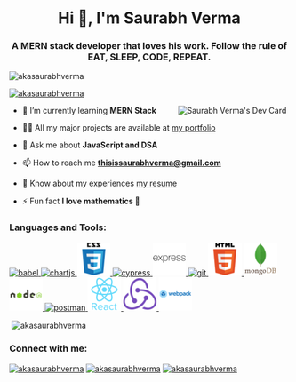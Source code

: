 <h1 align="center">Hi 👋, I'm Saurabh Verma</h1>
<h3 align="center">A MERN stack developer that loves his work. Follow the rule of EAT, SLEEP, CODE, REPEAT.</h3>

<p align="left"> <img src="https://komarev.com/ghpvc/?username=akasaurabhverma&label=Profile%20views&color=0e75b6&style=flat" alt="akasaurabhverma" /> </p>

<p align="left"> <a href="https://github.com/ryo-ma/github-profile-trophy"><img src="https://github-profile-trophy.vercel.app/?username=akasaurabhverma" alt="akasaurabhverma" /></a> </p>

<a href="https://app.daily.dev/akasaurabhverma"><img src="https://api.daily.dev/devcards/b1a35c8884cd4c2a881c855a364e07d0.png?r=xpl" width="200" alt="Saurabh Verma's Dev Card" align="right"/></a>

- 🌱 I’m currently learning **MERN Stack**

- 👨‍💻 All my major projects are available at [my portfolio](https://fw12-180-porfolio-akasaurabhverma.vercel.app/)

- 💬 Ask me about **JavaScript and DSA**

- 📫 How to reach me **thisissaurabhverma@gmail.com**

- 📄 Know about my experiences [my resume](https://drive.google.com/file/d/1CIN7o9NK1yNp-GCc2o4E3Wf_UjHQB2VD/view?usp=sharing)

- ⚡ Fun fact **I love mathematics 🔢**


<h3 align="left">Languages and Tools:</h3>
<p align="left"> <a href="https://babeljs.io/" target="_blank" rel="noreferrer"> <img src="https://www.vectorlogo.zone/logos/babeljs/babeljs-icon.svg" alt="babel" width="60" height="60"/> </a> <a href="https://www.chartjs.org" target="_blank" rel="noreferrer"> <img src="https://www.chartjs.org/media/logo-title.svg" alt="chartjs" width="60" height="60"/> </a> <a href="https://www.w3schools.com/css/" target="_blank" rel="noreferrer"> <img src="https://raw.githubusercontent.com/devicons/devicon/master/icons/css3/css3-original-wordmark.svg" alt="css3" width="60" height="60"/> </a> <a href="https://www.cypress.io" target="_blank" rel="noreferrer"> <img src="https://raw.githubusercontent.com/simple-icons/simple-icons/6e46ec1fc23b60c8fd0d2f2ff46db82e16dbd75f/icons/cypress.svg" alt="cypress" width="60" height="60"/> </a> <a href="https://expressjs.com" target="_blank" rel="noreferrer"> <img src="https://raw.githubusercontent.com/devicons/devicon/master/icons/express/express-original-wordmark.svg" alt="express" width="60" height="60"/> </a> <a href="https://git-scm.com/" target="_blank" rel="noreferrer"> <img src="https://www.vectorlogo.zone/logos/git-scm/git-scm-icon.svg" alt="git" width="60" height="60"/> </a> <a href="https://www.w3.org/html/" target="_blank" rel="noreferrer"> <img src="https://raw.githubusercontent.com/devicons/devicon/master/icons/html5/html5-original-wordmark.svg" alt="html5" width="60" height="60"/> </a> <a href="https://www.mongodb.com/" target="_blank" rel="noreferrer"> <img src="https://raw.githubusercontent.com/devicons/devicon/master/icons/mongodb/mongodb-original-wordmark.svg" alt="mongodb" width="60" height="60"/> </a> <a href="https://nodejs.org" target="_blank" rel="noreferrer"> <img src="https://raw.githubusercontent.com/devicons/devicon/master/icons/nodejs/nodejs-original-wordmark.svg" alt="nodejs" width="60" height="60"/> </a> <a href="https://postman.com" target="_blank" rel="noreferrer"> <img src="https://www.vectorlogo.zone/logos/getpostman/getpostman-icon.svg" alt="postman" width="60" height="60"/> </a> <a href="https://reactjs.org/" target="_blank" rel="noreferrer"> <img src="https://raw.githubusercontent.com/devicons/devicon/master/icons/react/react-original-wordmark.svg" alt="react" width="60" height="60"/> </a> <a href="https://redux.js.org" target="_blank" rel="noreferrer"> <img src="https://raw.githubusercontent.com/devicons/devicon/master/icons/redux/redux-original.svg" alt="redux" width="60" height="60"/> </a> <a href="https://webpack.js.org" target="_blank" rel="noreferrer"> <img src="https://raw.githubusercontent.com/devicons/devicon/d00d0969292a6569d45b06d3f350f463a0107b0d/icons/webpack/webpack-original-wordmark.svg" alt="webpack" width="60" height="60"/> </a> </p>

<p>&nbsp;<img align="center" src="https://github-readme-stats.vercel.app/api?username=akasaurabhverma&show_icons=true&locale=en" alt="akasaurabhverma" /></p>


<h3 align="left">Connect with me:</h3>
<p align="left">
<a href="https://twitter.com/akasaurabhverma" target="blank"><img align="center" src="https://raw.githubusercontent.com/rahuldkjain/github-profile-readme-generator/master/src/images/icons/Social/twitter.svg" alt="akasaurabhverma" height="30" width="40" /></a>
<a href="https://linkedin.com/in/akasaurabhverma" target="blank"><img align="center" src="https://raw.githubusercontent.com/rahuldkjain/github-profile-readme-generator/master/src/images/icons/Social/linked-in-alt.svg" alt="akasaurabhverma" height="30" width="40" /></a>
<a href="https://www.leetcode.com/akasaurabhverma" target="blank"><img align="center" src="https://raw.githubusercontent.com/rahuldkjain/github-profile-readme-generator/master/src/images/icons/Social/leet-code.svg" alt="akasaurabhverma" height="30" width="40" /></a>
</p>
